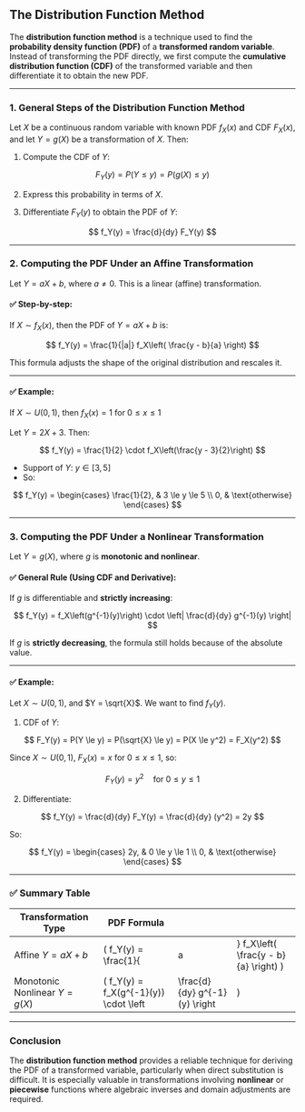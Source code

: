 ## **The Distribution Function Method**

The **distribution function method** is a technique used to find the **probability density function (PDF)** of a **transformed random variable**. 
Instead of transforming the PDF directly, we first compute the **cumulative distribution function (CDF)** 
of the transformed variable and then differentiate it to obtain the new PDF.

---

### **1. General Steps of the Distribution Function Method**

Let $X$ be a continuous random variable with known PDF $`f_X(x)`$ and CDF $`F_X(x)`$, 
and let $`Y = g(X)`$ be a transformation of $X$. Then:

1. Compute the CDF of $Y$:

$$
F_Y(y) = P(Y \le y) = P(g(X) \le y)
$$

2. Express this probability in terms of $X$.

3. Differentiate $`F_Y(y)`$ to obtain the PDF of $Y$:

$$
f_Y(y) = \frac{d}{dy} F_Y(y)
$$

---

### **2. Computing the PDF Under an Affine Transformation**

Let $`Y = aX + b`$, where $`a \ne 0`$. This is a linear (affine) transformation.

#### ✅ **Step-by-step:**

If $`X \sim f_X(x)`$, then the PDF of $`Y = aX + b`$ is:

$$
f_Y(y) = \frac{1}{|a|} f_X\left( \frac{y - b}{a} \right)
$$

This formula adjusts the shape of the original distribution and rescales it.

---

#### ✅ **Example:**

If $`X \sim U(0, 1)`$, then $`f_X(x) = 1`$ for $`0 \le x \le 1`$

Let $`Y = 2X + 3`$. Then:

$$
f_Y(y) = \frac{1}{2} \cdot f_X\left(\frac{y - 3}{2}\right)
$$

* Support of $Y$: $`y \in [3, 5]`$
* So:

$$
f_Y(y) =
\begin{cases}
\frac{1}{2}, & 3 \le y \le 5 \\
0, & \text{otherwise}
\end{cases}
$$

---

### **3. Computing the PDF Under a Nonlinear Transformation**

Let $`Y = g(X)`$, where $`g`$ is **monotonic and nonlinear**.

#### ✅ General Rule (Using CDF and Derivative):

If $g$ is differentiable and **strictly increasing**:

$$
f_Y(y) = f_X\left(g^{-1}(y)\right) \cdot \left| \frac{d}{dy} g^{-1}(y) \right|
$$

If $g$ is **strictly decreasing**, the formula still holds because of the absolute value.

---

#### ✅ **Example:**

Let $`X \sim U(0, 1)`$, and $`Y = \sqrt{X}`$.
We want to find $`f_Y(y)`$.

1. CDF of $Y$:

$$
F_Y(y) = P(Y \le y) = P(\sqrt{X} \le y) = P(X \le y^2) = F_X(y^2)
$$

Since $`X \sim U(0, 1)`$, $`F_X(x) = x`$ for $`0 \le x \le 1`$, so:

$$
F_Y(y) = y^2 \quad \text{for } 0 \le y \le 1
$$

2. Differentiate:

$$
f_Y(y) = \frac{d}{dy} F_Y(y) = \frac{d}{dy} (y^2) = 2y
$$

So:

$$
f_Y(y) =
\begin{cases}
2y, & 0 \le y \le 1 \\
0, & \text{otherwise}
\end{cases}
$$

---

### ✅ **Summary Table**

| Transformation Type              | PDF Formula                             |                               |                                        |
|----------------------------------| --------------------------------------- | ----------------------------- | -------------------------------------- |
| Affine $`Y = aX + b`$            | ( f\_Y(y) = \frac{1}{                   | a                             | } f\_X\left( \frac{y - b}{a} \right) ) |
| Monotonic Nonlinear $`Y = g(X)`$ | ( f\_Y(y) = f\_X(g^{-1}(y)) \cdot \left | \frac{d}{dy} g^{-1}(y) \right | )                                      |

---

### **Conclusion**

The **distribution function method** provides a reliable technique for deriving the PDF of a transformed variable, 
particularly when direct substitution is difficult. It is especially valuable in transformations 
involving **nonlinear** or **piecewise** functions where algebraic inverses and domain adjustments are required.

